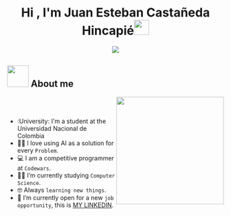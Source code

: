 <h1 align="center"><b>Hi , I'm Juan Esteban Castañeda Hincapié</b><img src="https://media.giphy.com/media/hvRJCLFzcasrR4ia7z/giphy.gif" width="35"></h1>
<p align="center">
  <a href="https://github.com/DenverCoder1/readme-typing-svg"><img src="https://readme-typing-svg.herokuapp.com?font=Time+New+Roman&color=%23C8BE25&size=25&center=true&vCenter=true&width=600&height=100&lines=Computer+Science+Student;learning+new+things;Python+lover"></a>
</p>

## <picture><img src = "https://github.com/7oSkaaa/7oSkaaa/blob/main/Images/about_me.gif?raw=true" width = 50px></picture> About me

<picture> <img align="right" src="https://github.com/7oSkaaa/7oSkaaa/blob/main/Images/Right_Side.gif?raw=true" width = 250px></picture>

<br><br>

- :University: I'm a student at the Universidad Nacional de Colombia
- :technologist: I love using AI as a solution for every `Problem`.
- :computer: I am a competitive programmer at `Codewars`.
- :student: I’m currently studying `Computer Science`.
- :nerd_face: Always `learning new things`.
- :thinking: I’m currently open for a new `job opportunity`, this is [MY LINKEDIN]([http://lnkiy.in/Ahmed_Hossam_Resume](https://www.linkedin.com/in/juan-esteban-casta%C3%B1eda-hincapi%C3%A9-20306125a?lipi=urn%3Ali%3Apage%3Ad_flagship3_profile_view_base_contact_details%3BkrBK24WNQc%2BqcDYAe%2BtY8w%3D%3D)).
<br>
